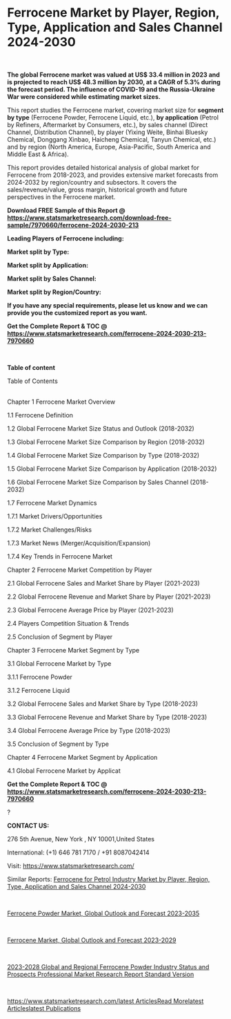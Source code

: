 <h1>Ferrocene Market by Player, Region, Type, Application and Sales Channel 2024-2030</h1><br/><p><strong>The global Ferrocene market was valued at US$ 33.4 million in 2023 and is projected to reach US$ 48.3 million by 2030, at a <strong>CAGR</strong> of 5.3% during the forecast period. The influence of COVID-19 and the Russia-Ukraine War were considered while estimating market sizes.</strong></p>
 
 
 
 <p>This report studies the Ferrocene market, covering market size for <strong>segment by type</strong> (Ferrocene Powder, Ferrocene Liquid, etc.), <strong>by application</strong> (Petrol by Refiners, Aftermarket by Consumers, etc.), by sales channel (Direct Channel, Distribution Channel), by player (Yixing Weite, Binhai Bluesky Chemical, Donggang Xinbao, Haicheng Chemical, Tanyun Chemical, etc.) and by region (North America, Europe, Asia-Pacific, South America and Middle East & Africa).</p>
 
 
 
 <p>This report provides detailed historical analysis of global market for Ferrocene from 2018-2023, and provides extensive market forecasts from 2024-2032 by region/country and subsectors. It covers the sales/revenue/value, gross margin, historical growth and future perspectives in the Ferrocene market.</p>
 
 
 
 <p><strong>Download FREE Sample of this Report @ <a href="https://www.statsmarketresearch.com/download-free-sample/7970660/ferrocene-2024-2030-213">https://www.statsmarketresearch.com/download-free-sample/7970660/ferrocene-2024-2030-213</a></strong></p>
 
 
 
 <p><strong>Leading Players of Ferrocene including:</strong></p>
 
 
 
 <p><strong>Market split by Type:</strong></p>
 
 
 
 <p><strong>Market split <strong>by Application</strong>:</strong></p>
 
 
 
 <p><strong>Market split by Sales Channel:</strong></p>
 
 
 
 <p><strong>Market split by Region/Country:</strong></p>
 
 
 
 <p><strong>If you have any special requirements, please let us know and we can provide you the customized report as you want.</strong></p>
 
 
 
 <div><b>Get the Complete Report & TOC @ <a href="https://www.statsmarketresearch.com/ferrocene-2024-2030-213-7970660">https://www.statsmarketresearch.com/ferrocene-2024-2030-213-7970660</a></b></div>
 
 
 
 <p><br />
 
 <b>Table of content</b></p>
 
 
 
 <p>Table of Contents<br />
 
 <br />
 
 Chapter 1 Ferrocene Market Overview<br />
 
 1.1 Ferrocene Definition<br />
 
 1.2 Global Ferrocene Market Size Status and Outlook (2018-2032)<br />
 
 1.3 Global Ferrocene Market Size Comparison by Region (2018-2032)<br />
 
 1.4 Global Ferrocene Market Size Comparison by Type (2018-2032)<br />
 
 1.5 Global Ferrocene Market Size Comparison by Application (2018-2032)<br />
 
 1.6 Global Ferrocene Market Size Comparison by Sales Channel (2018-2032)<br />
 
 1.7 Ferrocene Market Dynamics<br />
 
 1.7.1 Market Drivers/Opportunities<br />
 
 1.7.2 Market Challenges/Risks<br />
 
 1.7.3 Market News (Merger/Acquisition/Expansion)<br />
 
 1.7.4 Key Trends in Ferrocene Market<br />
 
 Chapter 2 Ferrocene Market Competition by Player<br />
 
 2.1 Global Ferrocene Sales and Market Share by Player (2021-2023)<br />
 
 2.2 Global Ferrocene Revenue and Market Share by Player (2021-2023)<br />
 
 2.3 Global Ferrocene Average Price by Player (2021-2023)<br />
 
 2.4 Players Competition Situation & Trends<br />
 
 2.5 Conclusion of Segment by Player<br />
 
 Chapter 3 Ferrocene Market Segment by Type<br />
 
 3.1 Global Ferrocene Market by Type<br />
 
 3.1.1 Ferrocene Powder<br />
 
 3.1.2 Ferrocene Liquid<br />
 
 3.2 Global Ferrocene Sales and Market Share by Type (2018-2023)<br />
 
 3.3 Global Ferrocene Revenue and Market Share by Type (2018-2023)<br />
 
 3.4 Global Ferrocene Average Price by Type (2018-2023)<br />
 
 3.5 Conclusion of Segment by Type<br />
 
 Chapter 4 Ferrocene Market Segment by Application<br />
 
 4.1 Global Ferrocene Market by Applicat</p>
 
 
 
 <div><b>Get the Complete Report & TOC @ <a href="https://www.statsmarketresearch.com/ferrocene-2024-2030-213-7970660">https://www.statsmarketresearch.com/ferrocene-2024-2030-213-7970660</a></b></div>
 
 
 
 <p>? </p>
 
 
 
 <p><b>CONTACT US:</b><br />
 
 276 5th Avenue, New York , NY 10001,United States<br />
 
 International: (+1) 646 781 7170 / +91 8087042414<br />
 
 Visit: <a href="https://www.statsmarketresearch.com/">https://www.statsmarketresearch.com/</a><br />
 
 Similar Reports: <a href="https://www.statsmarketresearch.com/ferrocene-2024-2030-213-7970660">Ferrocene for Petrol Industry Market by Player, Region, Type, Application and Sales Channel 2024-2030</a><br />
 
 <br />
 
 <a href="https://www.statsmarketresearch.com/ferrocene-2024-2030-213-7970660">Ferrocene Powder Market, Global Outlook and Forecast 2023-2035</a><br />
 
 <br />
 
 <a href="https://www.statsmarketresearch.com/ferrocene-2024-2030-213-7970660">Ferrocene Market, Global Outlook and Forecast 2023-2029</a><br />
 
 <br />
 
 <a href="https://www.statsmarketresearch.com/ferrocene-2024-2030-213-7970660">2023-2028 Global and Regional Ferrocene Powder Industry Status and Prospects Professional Market Research Report Standard Version</a><br />
 
 <br />
 
 <a href="https://gyeongbokgung.com">https://www.statsmarketresearch.com/</a><a href="https://hallyeomaritime.com">latest Articles</a><a href="https://jingwansa.com">Read More</a><a href="https://nguoiviet.jp/">latest Articles</a><a href="https://www.intelmarketresearch.com/">latest Publications</a></p>